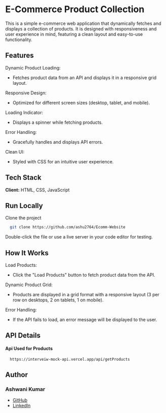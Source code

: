 
# E-Commerce Product Collection

This is a simple e-commerce web application that dynamically fetches and displays a collection of products. It is designed with responsiveness and user experience in mind, featuring a clean layout and easy-to-use functionality.


## Features
Dynamic Product Loading: 
- Fetches product data from an API and displays it in a responsive grid layout.

Responsive Design:
-  Optimized for different screen sizes (desktop, tablet, and mobile).

Loading Indicator:
-  Displays a spinner while fetching products.

Error Handling: 
- Gracefully handles and displays API errors.

Clean UI:
-  Styled with CSS for an intuitive user experience.
## Tech Stack

**Client:** HTML, CSS, JavaScript




## Run Locally

Clone the project

```bash
  git clone https://github.com/ashu2764/Ecomm-Website
```

Double-click the file or use a live server in your code editor for testing.




## How It Works

Load Products:

- Click the "Load Products" button to fetch product data from the API.

Dynamic Product Grid:

- Products are displayed in a grid format with a responsive layout (3 per row on desktops, 2 on tablets, 1 on mobile).

Error Handling:

- If the API fails to load, an error message will be displayed to the user.


## API Details

#### Api Used for Products 

```
  https://interveiw-mock-api.vercel.app/api/getProducts

```




## Author
### Ashwani Kumar
- [GitHub](https://github.com/ashu2764)
- [LinkedIn](https://www.linkedin.com/in/ashwani-kumar-16a064170/)

